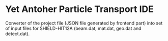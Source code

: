 # Yet Antoher Particle Transport IDE

Converter of the project file (JSON file generated by frontend part) into set of input files for SHIELD-HIT12A (beam.dat, mat.dat, geo.dat and detect.dat).
